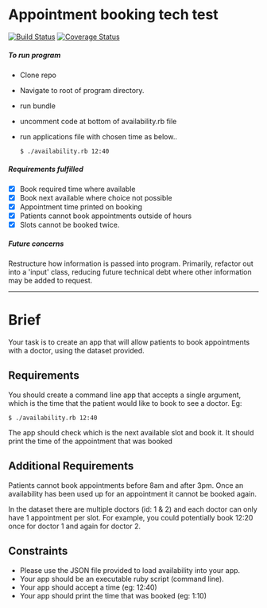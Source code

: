 # Appointment booking tech test

[![Build Status](https://travis-ci.org/MrJons/babylon_health_tech_test.svg?branch=master)](https://travis-ci.org/MrJons/babylon_health_tech_test)
[![Coverage Status](https://coveralls.io/repos/github/MrJons/babylon_health_tech_test/badge.svg?branch=master)](https://coveralls.io/github/MrJons/babylon_health_tech_test)

##### To run program
- Clone repo
- Navigate to root of program directory.
- run bundle
- uncomment code at bottom of availability.rb file
- run applications file with chosen time as below..

  `$ ./availability.rb 12:40`

##### Requirements fulfilled
- [x] Book required time where available
- [x] Book next available where choice not possible
- [x] Appointment time printed on booking
- [x] Patients cannot book appointments outside of hours
- [x] Slots cannot be booked twice.

##### Future concerns
Restructure how information is passed into program. Primarily, refactor out into a 'input' class, reducing future technical debt where other information may be added to request.

-----

# Brief
Your task is to create an app that will allow patients to book appointments with a doctor, using the dataset provided.

## Requirements
You should create a command line app that accepts a single argument, which is the time that the patient
would like to book to see a doctor. Eg:

    $ ./availability.rb 12:40

The app should check which is the next available slot and book it.
It should print the time of the appointment that was booked

## Additional Requirements
Patients cannot book appointments before 8am and after 3pm. Once an availability has been
used up for an appointment it cannot be booked again.

In the dataset there are multiple doctors (id: 1 & 2) and each doctor can only have 1 appointment per slot.
For example, you could potentially book 12:20 once for doctor 1 and again for doctor 2.

## Constraints
* Please use the JSON file provided to load availability into your app.
* Your app should be an executable ruby script (command line).
* Your app should accept a time (eg: 12:40)
* Your app should print the time that was booked (eg: 1:10)
